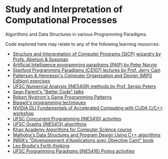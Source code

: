 Study and Interpretation of Computational Processes
====

Algorithms and Data Structures in various Programming Paradigms.

Code explored here may relate to any of the following learning resources:

- [Structure and Interpretation of Computer Programs (SICP)](https://mitpress.mit.edu/sites/default/files/sicp/full-text/book/book.html) [wizardry by Profs. Abelson & Sussman](https://www.youtube.com/playlist?list=PLE18841CABEA24090)
- [Artificial Intelligence programming paradigms (PAIP) by Peter Norvig](https://github.com/norvig/paip-lisp)
- [Stanford Programming Paradigms (CS107) lectures by Prof. Jerry Cain](https://www.youtube.com/playlist?list=PL9D558D49CA734A02)
- [Patterson & Hennessy's Computer Organization and Design (MIPS Edition) exercises](https://github.com/CalicoUFSC/biblioteca/blob/master/3a_fase/INE5411.md)
- [UFSC Numerical Analysis (INE5409) methods by Prof. Sergio Peters](http://sergiopeters.prof.ufsc.br/livro-calculo-numerico-computacional/)
- [Sean Parent's "Better Code" talks](https://www.youtube.com/watch?v=QGcVXgEVMJg)
- [Robert Nystrom's Game Programming Patterns](http://gameprogrammingpatterns.com/)
- [Bisqwit's programming techniques](https://www.youtube.com/user/Bisqwit)
- [NVIDIA DLI Fundamentals of Accelerated Computing with CUDA C/C++ workshop](https://courses.nvidia.com/courses/course-v1:DLI+C-AC-01+V1/info)
- [UFSC Concurrent Programming (INE5410) activities](https://planos.inf.ufsc.br/modulos/planos/visualizar.php?id=3001)
- [UFSC Graphs (INE5413) algorithms](https://www.geeksforgeeks.org/graph-data-structure-and-algorithms/)
- [Khan Academy Algorithms for Computer Science course](https://www.khanacademy.org/computing/computer-science/algorithms)
- [Malhotra's Data Structures and Program Design Using C++ algorithms](https://styluspub.presswarehouse.com/browse/book/9781683923701/Data-Structures-and-Program-Design-Using-C)
- [INRIA's "Développement d'Applications avec Objective Caml" book](https://packages.debian.org/buster/ocaml-book-fr)
- [Leo Brodie's Forth thinking](https://www.dnd.utwente.nl/~tim/colorforth/Leo-Brodie/thinking-forth.pdf)
- [UFSC Programming Paradigms (INE5416) Prolog activities](https://www.metalevel.at/prolog)
